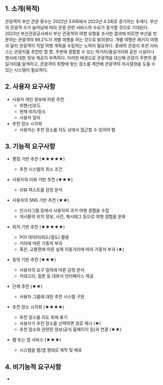 ## 1. 소개(목적)
관광객의 부산 관광 횟수는 2022년 3.6회에서 2023년 4.3회로 증가하는 추세다.
부산의 관광객 수가 늘어남에 따라 관광 관련 서비스의 수요가 증가할 것으로 기대된다.
2023년 부산관광공사에서 부산 관광객의 여행 유형을 조사한 결과에 따르면 부산을 방문하는 관광객의 98.2%가 개별 여행을 하는 것으로 밝혀졌다.
개별 여행은 패키지 여행과 달리 관광객이 직접 여행 계획을 수립하는 노력이 필요하다.
종래의 관광지 추천 서비스는 관광지를 추천만 할 뿐, 주변에 경험할 수 있는 먹거리/즐길거리와 같은 시설이나 행사에 대한 정보 제공이 부족하다.
이러한 배경으로 관광객을 대신해 관광지 주변의 즐길거리를 탐색하고, 관광객의 취향에 맞는 장소를 제안해 관광객의 의사결정을 도울 수 있는 시스템이 필요하다.

## 2. 사용자 요구사항
- 사용자 개인 정보에 따른 추천
  - 취향/선호도
  - 현재 위치/장소
  - 사용자 질의
- 추천 장소 시각화
  - 사용자는 추천 장소를 지도 상에서 접근할 수 있어야 함

## 3. 기능적 요구사항
- 평점 기반 추천 (★★★★★)
  - 추천 시스템의 최소 조건
- 사용자의 리뷰 기반 추천 (★★★)
  - 리뷰 텍스트를 감정 분석
- 사용자의 SNS 기반 추천 (★★)
  - 인스타그램 등에서 사용자의 과거 여행 경험을 수집
  - 게시물의 위치 정보, 사진, 해시태그 등으로 여행 경험을 분류

- 위치 기반 추천 (★★★★★)
  - POI 데이터(위도/경도) 활용
  - 거리에 따른 가중치 부과
  - 혹은, 교통편에 따른 실제 이동거리에 따라 가중치 부과 (★)

- 질의 기반 추천 (★★★)
  - 사용자의 요구 질의에 따른 감정 분석
  - 카테고리, 질문 등 대화식 인터페이스 제공
  
- 단체 추천 (★★)
  - 사용자 그룹에 대한 추천 시스템 구현

- 추천 장소 시각화 (★★★★)
  - 추천 장소를 지도 위에 표기
  - 사용자가 추천 장소를 선택하면 경로 제시 (★)
  - 추천 장소와 관련된 정보(공식 홈페이지 등)과 연결 (★★)

- 웹 또는 앱 서비스 (★★★)
  - 시스템을 웹/앱 형태로 제작 및 배포
## 4. 비기능적 요구사항
- 